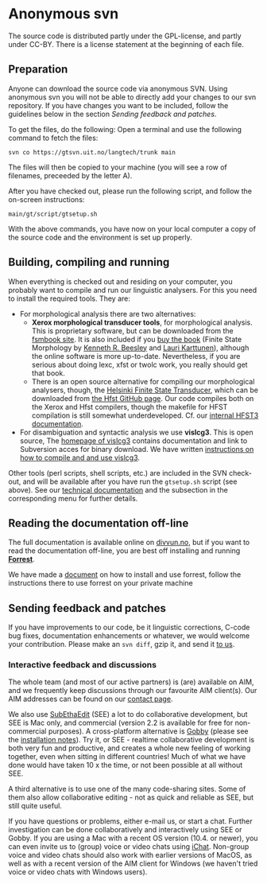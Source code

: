 # Anonymous svn

The source code is distributed partly under the GPL-license, and partly
under CC-BY. There is a license statement at the beginning of each file.

## Preparation

Anyone can download the source code via anonymous SVN. Using anonymous
svn you will not be able to directly add your changes to our svn
repository. If you have changes you want to be included, follow the
guidelines below in the section _Sending feedback and patches_.

To get the files, do the following: Open a terminal and use the
following command to fetch the files:

    svn co https://gtsvn.uit.no/langtech/trunk main

The files will then be copied to your machine (you will see a row of
filenames, preceeded by the letter A).

After you have checked out, please run the following script, and follow
the on-screen instructions:

    main/gt/script/gtsetup.sh

With the above commands, you have now on your local computer a copy of
the source code and the environment is set up properly.

## Building, compiling and running

When everything is checked out and residing on your computer, you
probably want to compile and run our linguistic analysers. For this you
need to install the required tools. They are:

- For morphological analysis there are two alternatives:
  - **Xerox morphological transducer tools**, for morphological
    analysis. This is proprietary software, but can be downloaded
    from the [fsmbook site](http://fsmbook.com/). It is also
    included if you [buy the
    book](https://web.stanford.edu/group/cslipublications/cslipublications/site/1575864347.shtml)
    (Finite State Morphology by [Kenneth R.
    Beesley](https://204.academia.edu/KennethRBeesley) and
    [Lauri Karttunen](https://web.stanford.edu/~laurik/)),
    although the online software is more up-to-date. Nevertheless,
    if you are serious about doing lexc, xfst or twolc work, you
    really should get that book.
  - There is an open source alternative for compiling our
    morphological analysers, though, the [Helsinki Finite State
    Transducer](http://www.ling.helsinki.fi/kieliteknologia/tutkimus/hfst/index.shtml),
    which can be downloaded from [the Hfst GitHub
    page](https://hfst.github.io/downloads/index.html). Our code compiles both on
    the Xerox and Hfst compilers, though the makefile for HFST
    compilation is still somewhat underdeveloped. Cf. our [internal
    HFST3 documentation](compiling_HFST3.html).
- For disambiguation and syntactic analysis we use **vislcg3**. This
  is open source, The [homepage of
  vislcg3](http://beta.visl.sdu.dk/cg3.html) contains documentation
  and link to Subversion acces for binary download. We have written
  [instructions on how to compile and and use
  vislcg3](/tools/docu-vislcg3.html).

Other tools (perl scripts, shell scripts, etc.) are included in the SVN
check-out, and will be available after you have run the `gtsetup.sh`
script (see above). See our [technical
documentation](Infrastructure.html) and the subsection in the
corresponding menu for further details.

## Reading the documentation off-line

The full documentation is available online on
[divvun.no](http://divvun.no/), but if you want to read the
documentation off-line, you are best off installing and running
**[Forrest](http://forrest.apache.org/)**.

We have made a [document](forrest-howto.html) on how to install and use
forrest, follow the instructions there to use forrest on your private
machine

## Sending feedback and patches

If you have improvements to our code, be it linguistic corrections,
C-code bug fixes, documentation enhancements or whatever, we would
welcome your contribution. Please make an `svn diff`, gzip it, and send
it [to us](mailto:giellatekno@uit.no).

### Interactive feedback and discussions

The whole team (and most of our active partners) is (are) available on
AIM, and we frequently keep discussions through our favourite AIM
client(s). Our AIM addresses can be found on our [contact
page](/admin/people.html).

We also use [SubEthaEdit](http://www.codingmonkeys.de/subethaedit/)
(SEE) a lot to do collaborative development, but SEE is Mac only, and
commercial (version 2.2 is available for free for non-commercial
purposes). A cross-platform alternative is
[Gobby](http://gobby.0x539.de/) (please see the [installation
notes](https://github.com/gobby/gobby/wiki)). Try it, or SEE -
realtime collaborative development is both very fun and productive, and
creates a whole new feeling of working together, even when sitting in
different countries! Much of what we have done would have taken 10 x the
time, or not been possible at all without SEE.

A third alternative is to use one of the many code-sharing sites. Some
of them also allow collaborative editing - not as quick and reliable as
SEE, but still quite useful.

If you have questions or problems, either e-mail us, or start a chat.
Further investigation can be done collaboratively and interactively
using SEE or Gobby. If you are using a Mac with a recent OS version
(10.4. or newer), you can even invite us to (group) voice or video chats
using [iChat](http://www.apple.com/ichat/). Non-group voice and video
chats should also work with earlier versions of MacOS, as well as with a
recent version of the AIM client for Windows (we haven't tried voice or
video chats with Windows users).
